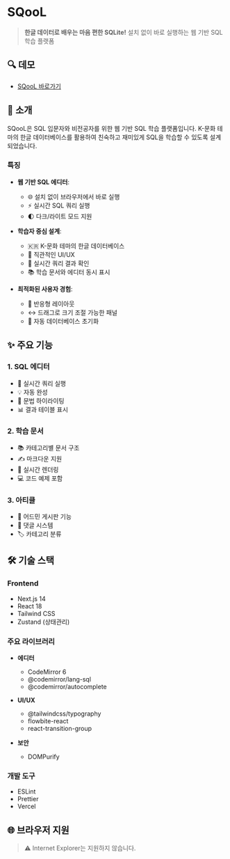 # SQooL

> **한글 데이터로 배우는 마음 편한 SQLite!**
> 설치 없이 바로 실행하는 웹 기반 SQL 학습 플랫폼

## 🔍 데모

- [SQooL 바로가기](https://sqool.kr)

## 🎯 소개

SQooL은 SQL 입문자와 비전공자를 위한 웹 기반 SQL 학습 플랫폼입니다. K-문화 테마의 한글 데이터베이스를 활용하여 친숙하고 재미있게 SQL을 학습할 수 있도록 설계되었습니다.

### 특징

- **웹 기반 SQL 에디터**:
  - 🌐 설치 없이 브라우저에서 바로 실행
  - ⚡ 실시간 SQL 쿼리 실행
  - 🌓 다크/라이트 모드 지원

- **학습자 중심 설계**:
  - 🇰🇷 K-문화 테마의 한글 데이터베이스
  - 🎨 직관적인 UI/UX
  - 🔄 실시간 쿼리 결과 확인
  - 📚 학습 문서와 에디터 동시 표시

- **최적화된 사용자 경험**:
  - 📱 반응형 레이아웃
  - ↔️ 드래그로 크기 조절 가능한 패널
  - 🔄 자동 데이터베이스 초기화

## ✨ 주요 기능

### 1. SQL 에디터

- 📝 실시간 쿼리 실행
- 💡 자동 완성
- 🎨 문법 하이라이팅
- 📊 결과 테이블 표시

### 2. 학습 문서

- 📚 카테고리별 문서 구조
- ✍️ 마크다운 지원
- 🔄 실시간 렌더링
- 💻 코드 예제 포함

### 3. 아티클

- 👥 어드민 게시판 기능
- 💬 댓글 시스템
- 🏷️ 카테고리 분류

## 🛠️ 기술 스택

### Frontend

- Next.js 14
- React 18
- Tailwind CSS
- Zustand (상태관리)

### 주요 라이브러리

- **에디터**
  - CodeMirror 6
  - @codemirror/lang-sql
  - @codemirror/autocomplete

- **UI/UX**
  - @tailwindcss/typography
  - flowbite-react
  - react-transition-group

- **보안**
  - DOMPurify

### 개발 도구

- ESLint
- Prettier
- Vercel

## 🌐 브라우저 지원

> ⚠️ Internet Explorer는 지원하지 않습니다.
